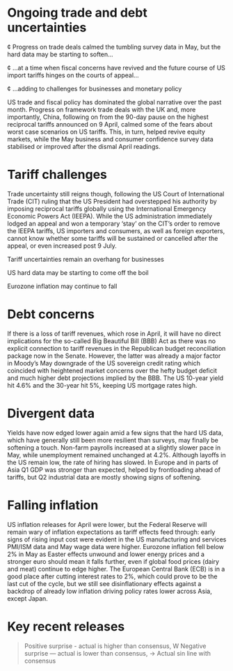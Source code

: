 # Ongoing trade and debt uncertainties

¢ Progress on trade deals calmed the tumbling survey data in May, but the hard data may be starting to soften...

¢ ...at a time when fiscal concerns have revived and the future course of US import tariffs hinges on the courts of appeal...

¢ ...adding to challenges for businesses and monetary policy

US trade and fiscal policy has dominated the global narrative over the past month. Progress on framework trade deals with the UK and, more importantly, China, following on from the 90-day pause on the highest reciprocal tariffs announced on 9 April, calmed some of the fears about worst case scenarios on US tariffs. This, in turn, helped revive equity markets, while the May business and consumer confidence survey data stabilised or improved after the dismal April readings.

# Tariff challenges

Trade uncertainty still reigns though, following the US Court of International Trade (CIT) ruling that the US President had overstepped his authority by imposing reciprocal tariffs globally using the International Emergency Economic Powers Act (IEEPA). While the US administration immediately lodged an appeal and won a temporary ‘stay’ on the CIT’s order to remove the IEEPA tariffs, US importers and consumers, as well as foreign exporters, cannot know whether some tariffs will be sustained or cancelled after the appeal, or even increased post 9 July.

Tariff uncertainties remain an overhang for businesses

US hard data may be starting to come off the boil

Eurozone inflation may continue to fall

# Debt concerns

If there is a loss of tariff revenues, which rose in April, it will have no direct implications for the so-called Big Beautiful Bill (BBB) Act as there was no explicit connection to tariff revenues in the Republican budget reconciliation package now in the Senate. However, the latter was already a major factor in Moody’s May downgrade of the US sovereign credit rating which coincided with heightened market concerns over the hefty budget deficit and much higher debt projections implied by the BBB. The US 10-year yield hit 4.6% and the 30-year hit 5%, keeping US mortgage rates high.

# Divergent data

Yields have now edged lower again amid a few signs that the hard US data, which have generally still been more resilient than surveys, may finally be softening a touch. Non-farm payrolls increased at a slightly slower pace in May, while unemployment remained unchanged at 4.2%. Although layoffs in the US remain low, the rate of hiring has slowed. In Europe and in parts of Asia Q1 GDP was stronger than expected, helped by frontloading ahead of tariffs, but Q2 industrial data are mostly showing signs of softening.

# Falling inflation

US inflation releases for April were lower, but the Federal Reserve will remain wary of inflation expectations as tariff effects feed through: early signs of rising input cost were evident in the US manufacturing and services PMI/ISM data and May wage data were higher. Eurozone inflation fell below 2% in May as Easter effects unwound and lower energy prices and a stronger euro should mean it falls further, even if global food prices (dairy and meat) continue to edge higher. The European Central Bank (ECB) is in a good place after cutting interest rates to 2%, which could prove to be the last cut of the cycle, but we still see disinflationary effects against a backdrop of already low inflation driving policy rates lower across Asia, except Japan.

# Key recent releases

> Positive surprise - actual is higher than consensus, W Negative surprise — actual is lower than consensus, -> Actual sin line with consensus

